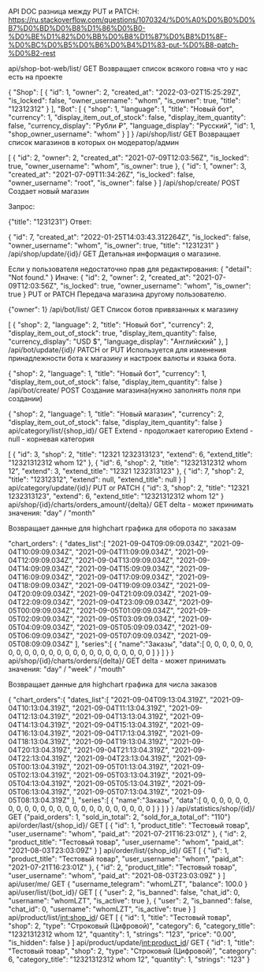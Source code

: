 API DOC
разница между PUT и PATCH: https://ru.stackoverflow.com/questions/1070324/%D0%A0%D0%B0%D0%B7%D0%BD%D0%B8%D1%86%D0%B0-%D0%BE%D1%82%D0%BB%D0%B8%D1%87%D0%B8%D1%8F-%D0%BC%D0%B5%D0%B6%D0%B4%D1%83-put-%D0%B8-patch-%D0%B2-rest

api/shop-bot-web/list/
GET
Возвращает список всякого говна что у нас есть на проекте

{
    "Shop": [
        {
            "id": 1,
            "owner": 2,
            "created_at": "2022-03-02T15:25:29Z",
            "is_locked": false,
            "owner_username": "whom",
            "is_owner": true,
            "title": "12312312"
        }
    ],
    "Bot": [
        {
            "shop": 1,
            "language": 1,
            "title": "Новый бот",
            "currency": 1,
            "display_item_out_of_stock": false,
            "display_item_quantity": false,
            "currency_display": "Рубли ₽",
            "language_display": "Русский",
            "id": 1,
            "shop_owner_username": "whom"
        }
    ]
}
/api/shop/list/
GET
Возвращает список магазинов в которых он модератор/админ

[
    {
        "id": 2,
        "owner": 2,
        "created_at": "2021-07-09T12:03:56Z",
        "is_locked": true,
        "owner_username": "whom",
        "is_owner": true
    },
    {
        "id": 1,
        "owner": 3,
        "created_at": "2021-07-09T11:34:26Z",
        "is_locked": false,
        "owner_username": "root",
        "is_owner": false
    }
]
/api/shop/create/
POST
Создает новый магазин

Запрос:

{"title": "1231231"}
Ответ:

{
    "id": 7,
    "created_at": "2022-01-25T14:03:43.312264Z",
    "is_locked": false,
    "owner_username": "whom",
    "is_owner": true,
    "title": "1231231"
}
/api/shop/update/{id}/
GET
Детальная информация о магазине.

Если у пользователя недостаточно прав для редактирования:
{
    "detail": "Not found."
}
Иначе:
{
    "id": 2,
    "owner": 2,
    "created_at": "2021-07-09T12:03:56Z",
    "is_locked": true,
    "owner_username": "whom",
    "is_owner": true
}
PUT or PATCH
Передача магазина другому пользователю.

{"owner": 1}
/api/bot/list/
GET
Список ботов привязанных к магазину

[
    {
        "shop": 2,
        "language": 2,
        "title": "Новый бот",
        "currency": 2,
        "display_item_out_of_stock": true,
        "display_item_quantity": false,
        "currency_display": "USD $",
        "language_display": "Английский"
    },
]
/api/bot/update/{id}/
PATCH or PUT
Используется для изменения принадлежности бота к магазину и настроек валюты и языка бота.

{
    "shop": 2,
    "language": 1,
    "title": "Новый бот",
    "currency": 1,
    "display_item_out_of_stock": false,
    "display_item_quantity": false
}
/api/bot/create/
POST
Создание магазина(нужно заполнять поля при создании)

{
    "shop": 2,
    "language": 1,
    "title": "Новый магазин",
    "currency": 2,
    "display_item_out_of_stock": false,
    "display_item_quantity": false
}
api/category/list/{shop_id}/
GET
Extend - продолжает категорию Extend - null - корневая категория

[
    {
        "id": 3,
        "shop": 2,
        "title": "12321 1232313123",
        "extend": 6,
        "extend_title": "12321312312 whom 12"
    },
    {
        "id": 6,
        "shop": 2,
        "title": "12321312312 whom 12",
        "extend": 3,
        "extend_title": "12321 1232313123"
    },
    {
        "id": 7,
        "shop": 2,
        "title": "12312312",
        "extend": null,
        "extend_title": null
    }
]
api/category/update/{id}/
PUT or PATCH
{
    "id": 3,
    "shop": 2,
    "title": "12321 1232313123",
    "extend": 6,
    "extend_title": "12321312312 whom 12"
}
api/shop/{id}/charts/orders_amount/{delta}/
GET
delta - может принимать значения: "day" / "month"

Возвращает данные для highchart графика для оборота по заказам

"chart_orders": {
"dates_list":[
"2021-09-04T09:09:09.034Z",
"2021-09-04T10:09:09.034Z",
"2021-09-04T11:09:09.034Z",
"2021-09-04T12:09:09.034Z",
"2021-09-04T13:09:09.034Z",
"2021-09-04T14:09:09.034Z",
"2021-09-04T15:09:09.034Z",
"2021-09-04T16:09:09.034Z",
"2021-09-04T17:09:09.034Z",
"2021-09-04T18:09:09.034Z",
"2021-09-04T19:09:09.034Z",
"2021-09-04T20:09:09.034Z",
"2021-09-04T21:09:09.034Z",
"2021-09-04T22:09:09.034Z",
"2021-09-04T23:09:09.034Z",
"2021-09-05T00:09:09.034Z",
"2021-09-05T01:09:09.034Z",
"2021-09-05T02:09:09.034Z",
"2021-09-05T03:09:09.034Z",
"2021-09-05T04:09:09.034Z",
"2021-09-05T05:09:09.034Z",
"2021-09-05T06:09:09.034Z",
"2021-09-05T07:09:09.034Z",
"2021-09-05T08:09:09.034Z"
],
"series":[
{
"name":"Заказы",
"data":[
0,
0,
0,
0,
0,
0,
0,
0,
0,
0,
0,
0,
0,
0,
0,
0,
0,
0,
0,
0,
0,
0,
0,
0
]
}
]
}
}
api/shop/{id}/charts/orders/{delta}/
GET
delta - может принимать значения: "day" / "week" / "mouth"

Возвращает данные для highchart графика для числа заказов

{
"chart_orders":{
"dates_list":[
"2021-09-04T09:13:04.319Z",
"2021-09-04T10:13:04.319Z",
"2021-09-04T11:13:04.319Z",
"2021-09-04T12:13:04.319Z",
"2021-09-04T13:13:04.319Z",
"2021-09-04T14:13:04.319Z",
"2021-09-04T15:13:04.319Z",
"2021-09-04T16:13:04.319Z",
"2021-09-04T17:13:04.319Z",
"2021-09-04T18:13:04.319Z",
"2021-09-04T19:13:04.319Z",
"2021-09-04T20:13:04.319Z",
"2021-09-04T21:13:04.319Z",
"2021-09-04T22:13:04.319Z",
"2021-09-04T23:13:04.319Z",
"2021-09-05T00:13:04.319Z",
"2021-09-05T01:13:04.319Z",
"2021-09-05T02:13:04.319Z",
"2021-09-05T03:13:04.319Z",
"2021-09-05T04:13:04.319Z",
"2021-09-05T05:13:04.319Z",
"2021-09-05T06:13:04.319Z",
"2021-09-05T07:13:04.319Z",
"2021-09-05T08:13:04.319Z"
],
"series":[
{
"name":"Заказы",
"data":[
0,
0,
0,
0,
0,
0,
0,
0,
0,
0,
0,
0,
0,
0,
0,
0,
0,
0,
0,
0,
0,
0,
0,
0
]
}
]
}
}
/api/statistics/shop/{id}/
GET
{"paid_orders": 1, "sold_in_total": 2, "sold_for_a_total_of": "110"}
api/order/last/{shop_id}/
GET
[
    {
        "id": 1,
        "product_title": "Тестовый товар",
        "user_username": "whom",
        "paid_at": "2021-07-21T16:23:01Z"
    },
    {
        "id": 2,
        "product_title": "Тестовый товар",
        "user_username": "whom",
        "paid_at": "2021-08-03T23:03:09Z"
    }
]
api/order/list/{shop_id}/
GET
[
    {
        "id": 1,
        "product_title": "Тестовый товар",
        "user_username": "whom",
        "paid_at": "2021-07-21T16:23:01Z"
    },
    {
        "id": 2,
        "product_title": "Тестовый товар",
        "user_username": "whom",
        "paid_at": "2021-08-03T23:03:09Z"
    }
]
api/user/me/
GET
{
    "username_telegram": "whomLZT",
    "balance": 100.0
}
api/user/list/{bot_id}/
GET
[
    {
        "user": 2,
        "is_banned": false,
        "chat_id": 0,
        "username": "whomLZT",
        "is_active": true
    },
    {
        "user": 2,
        "is_banned": false,
        "chat_id": 0,
        "username": "whomLZT",
        "is_active": true
    }
]
api/product/list/<int:shop_id>/
GET
[
    {
        "id": 1,
        "title": "Тестовый товар",
        "shop": 2,
        "type": "Строковый (Цифровой)",
        "category": 6,
        "category_title": "12321312312 whom 12",
        "quantity": 1,
        "strings": "123",
        "price": "0.00",
        "is_hidden": false
    }
]
api/product/update/<int:product_id>/
GET
{
    "id": 1,
    "title": "Тестовый товар",
    "shop": 2,
    "type": "Строковый (Цифровой)",
    "category": 6,
    "category_title": "12321312312 whom 12",
    "quantity": 1,
    "strings": "123"
}
